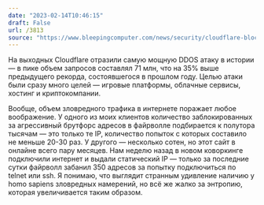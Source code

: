 ```yaml
---
date: "2023-02-14T10:46:15"
draft: False
url: /3813
source: "https://www.bleepingcomputer.com/news/security/cloudflare-blocks-record-breaking-71-million-rps-ddos-attack/"
---
```


На выходных Cloudflare отразили самую мощную DDOS атаку в истории — в пике объем запросов составлял 71 млн, что на 35% выше предыдущего рекорда, состоявшегося в прошлом году. Целью атаки были сразу много целей — игровые платформы, облачные сервисы, хостинг и криптокомпании. 

Вообще, объем зловредного трафика в интернете поражает любое воображение. У одного из моих клиентов количество заблокированных за агрессивный брутфорс адресов в файрволле подбирается к полутора тысячам — это только те IP, количество попыток с которых составило не меньше 20-30 раз. У другого — несколько сотен, но этот сайт в онлайне всего пару месяцев. Нам неделю назад в новом коворкинге подключили интернет и выдали статический IP — только за последние сутки файрволл забанил 350 адресов за попытку подключиться по telnet или ssh. Я понимаю, что выглядит странным удивление наличию у homo sapiens зловредных намерений, но всё же жалко за энтропию, которая увеличивается таким образом.
